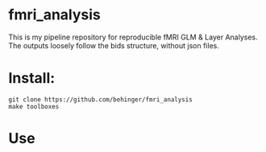 # fmri_analysis
This is my pipeline repository for reproducible fMRI GLM & Layer Analyses. The outputs loosely follow the bids structure, without json files.

# Install:
```
git clone https://github.com/behinger/fmri_analysis
make toolboxes
```

# Use
